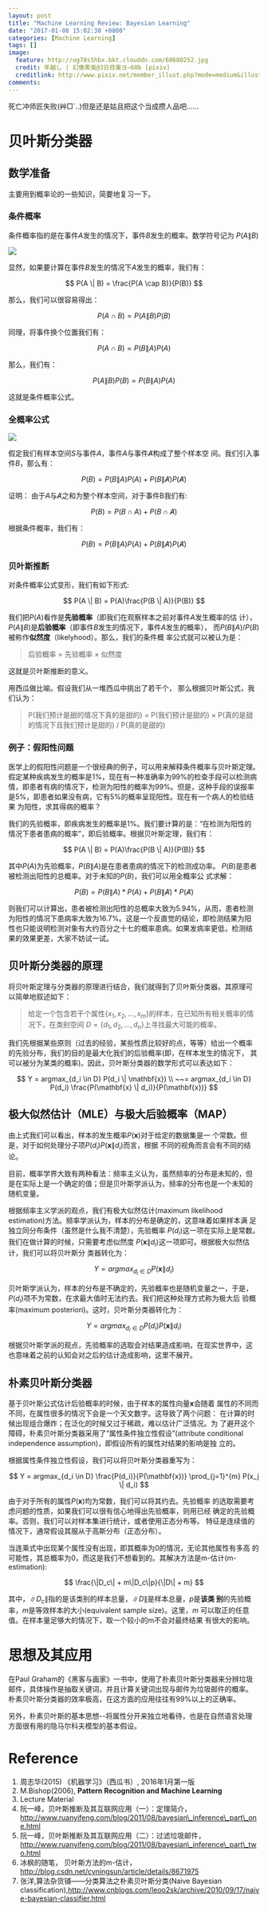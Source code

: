 ```yaml
---
layout: post
title: "Machine Learning Review: Bayesian Learning"
date: "2017-01-08 15:02:38 +0800"
categories: [Machine Learning]
tags: []
image: 
  feature: http://og78s5hbx.bkt.clouddn.com/60680252.jpg
  credit: 年越し | 幻像黒兎@3日目東ヨ−60b [pixiv] 
  creditlink: http://www.pixiv.net/member_illust.php?mode=medium&illust_id=60680252
comments: 
---
```


死亡冲师匠失败(艸□`..)但是还是姑且把这个当成攒人品吧……


# 贝叶斯分类器
## 数学准备
主要用到概率论的一些知识，简要地复习一下。
### 条件概率
条件概率指的是在事件$A$发生的情况下，事件$B$发生的概率。数学符号记为
$P(A \| B)$

![](http://og78s5hbx.bkt.clouddn.com/bg2011082502.jpg)

显然，如果要计算在事件$B$发生的情况下$A$发生的概率，我们有：

$$
P(A \| B) = \frac{P(A \cap B)}{P(B)}
$$

那么，我们可以很容易得出：

$$
P(A \cap B) = P(A \| B)P(B)
$$

同理，将事件换个位置我们有：

$$
P(A\cap B) = P(B \| A)P(A)
$$

那么，我们有：

$$
P(A \| B)P(B) = P(B \| A )P(A)
$$

这就是条件概率公式。
### 全概率公式

![](http://og78s5hbx.bkt.clouddn.com/bg2011082504.jpg)

假定我们有样本空间$S$与事件$A$，事件$A$与事件$\not A$构成了整个样本空
间。我们引入事件$B$，那么有：

$$
P(B) = P(B\|A)P(A) + P(B\| \not A)P(\not A)
$$

证明：
由于$A$与$\not A$之和为整个样本空间，对于事件B我们有:

$$
P(B) = P(B \cap A) + P(B \cap \not A)
$$

根据条件概率，我们有：

$$
P(B) = P(B \| A)P(A) + P(B \| \not A) P(\not A)
$$


### 贝叶斯推断

对条件概率公式变形，我们有如下形式:

$$
P(A \| B) = P(A)\frac{P(B \| A)}{P(B)}
$$


我们把$P(A)$看作是**先验概率**（即我们在观察样本之前对事件$A$发生概率的估
计），$P(A\|B)$是**后验概率**（即事件$B$发生的情况下，事件$A$发生的概率），
而$P(B \|A) / P(B)$被称作**似然度**（likelyhood）。那么，我们的条件概
率公式就可以被认为是：

> 后验概率 = 先验概率 × 似然度

这就是贝叶斯推断的意义。

用西瓜做比喻。假设我们从一堆西瓜中挑出了若干个，
那么根据贝叶斯公式，我们认为：

> P(我们预计是甜的情况下真的是甜的) = P(我们预计是甜的) × P(真的是甜
> 的情况下且我们预计是甜的) / P(真的是甜的) 

### 例子：假阳性问题
医学上的假阳性问题是一个很经典的例子，可以用来解释条件概率与贝叶斯定理。
假定某种疾病发生的概率是1%，现在有一种准确率为99%的检查手段可以检测病
情，即患者有病的情况下，检测为阳性的概率为99%。但是，这种手段的误报率
是5%，即患者如果没有病，它有5%的概率呈现阳性。现在有一个病人的检验结果
为阳性，求其得病的概率？

我们的先验概率，即疾病发生的概率是1%。我们要计算的是：“在检测为阳性的
情况下患者患病的概率”，即后验概率。根据贝叶斯定理，我们有：

$$
P(A \| B) = P(A)\frac{P(B \| A)}{P(B)}
$$

其中$P(A)$为先验概率，$P(B \| A)$是在患者患病的情况下的检测成功率。
$P(B)$是患者被检测出阳性的总概率。对于未知的$P(B)$，我们可以用全概率公
式求解：

$$
P(B) = P(B \| A) * P(A) + P(B \| \not A) * P(\not A)
$$

则我们可以计算出，患者被检测出阳性的总概率大致为5.94%，从而，患者检测
为阳性的情况下患病率大致为16.7%。这是一个反直觉的结论，即检测结果为阳
性也只能说明检测对象有大约百分之十七的概率患病。如果发病率更低，检测结
果的效果更差，大家不妨试一试。

## 贝叶斯分类器的原理

将贝叶斯定理与分类器的原理进行结合，我们就得到了贝叶斯分类器。其原理可
以简单地叙述如下：

> 给定一个包含若干个属性$\{x_1, x_2,...,x_m\}$的样本，在已知所有相关概率的情况下，在类别空间
> $D = \{d_1,d_2,...,d_n\}$上寻找最大可能的概率。

我们先根据某些原则（过去的经验，某些性质比较好的点，等等）给出一个概率
的先验分布，我们的目的是最大化我们的后验概率(即，在样本发生的情况下，
其可以被分为某类的概率)。因此，贝叶斯分类器的数学形式可以表达如下：

$$
Y = argmax_{d_i \in D} P(d_i \| \mathbf{x}) \\
~~= argmax_{d_i \in D} P(d_i) \frac{P(\mathbf{x} \| d_i)}{P(\mathbf{x})}
$$

## 极大似然估计（MLE）与极大后验概率（MAP）

由上式我们可以看出，样本的发生概率$P(\mathbf{x})$对于给定的数据集是一
个常数。但是，对于如何处理分子项$P(d_i)P(\mathbf{x} \| d_i)$而言，根据
不同的视角而言会有不同的结论。

目前，概率学界大致有两种看法：频率主义认为，虽然频率的分布是未知的，但
是在实际上是一个确定的值；但是贝叶斯学派认为，频率的分布也是一个未知的
随机变量。

根据频率主义学派的观点，我们有极大似然估计(maximum likelihood
estimation)方法。频率学派认为，样本的分布是确定的，这意味着如果样本满
足独立同分布条件（虽然是什么我不清楚），先验概率
$P(d_i)$这一项在实际上是常数。我们在做计算的时候，只需要考虑似然度
$P(\mathbf{x} \| d_i)$这一项即可。根据极大似然估计，我们可以将贝叶斯分
类器转化为：

$$
Y = argmax_{d_i \in D} P(\mathbf{x} \| d_i)
$$

贝叶斯学派认为，样本的分布是不确定的，先验概率也是随机变量之一，于是，
$P(d_i)$项不为常数，在求最大值时无法约去。我们把这种处理方式称为极大后
验概率(maximum posteriori)。这时，贝叶斯分类器转化为：

$$
Y = argmax_{d_i \in D} P(d_i)P(\mathbf{x} \| d_i)
$$

根据贝叶斯学派的观点，先验概率的选取会对结果造成影响，在现实世界中，这
也意味着之前的认知会对之后的估计造成影响，这里不展开。

## 朴素贝叶斯分类器

基于贝叶斯公式估计后验概率的时候，由于样本的属性向量$\mathbf{x}$会随着
属性的不同而不同，在属性很多的情况下会是一个天文数字。这导致了两个问题：
在计算的时候出现组合爆炸；在泛化的时候又过于稀疏，难以估计广泛情况。为
了避开这个障碍，朴素贝叶斯分类器采用了“属性条件独立性假设”(attribute
conditional independence assumption)，即假设所有的属性对结果的影响是独
立的。

根据属性条件独立性假设，我们可以将贝叶斯分类器重写为：

$$
Y = argmax_{d_i \in D} \frac{P(d_i)}{P(\mathbf{x})}
\prod_{j=1}^{m} P(x_j \| d_i)
$$

由于对于所有的属性$P(\mathbf{x})$均为常数，我们可以将其约去。先验概率
的选取需要考虑问题的性质，如果我们可以很有信心地得出先验概率，则用已经
确定的先验概率。否则，我们可以对样本集进行统计，或者使用正态分布等。
特征是连续值的情况下，通常假设其服从于高斯分布（正态分布）。

当连乘式中出现某个属性没有出现，即其概率为0的情况，无论其他属性有多高
的可能性，其总概率为0，而这是我们不想看到的。其解决方法是m-估计(m-estimation):

$$
\frac{\|D_c\| + m\|D_c\|p}{\|D\| + m}
$$

其中，$\|D_c\|$指的是该类别的样本总量，$\|D\|$是样本总量，$p$是**该类
别**的先验概率，$m$是等效样本的大小(equivalent sample size)。这里，$m$
可以取正的任意值。在样本量足够大的情况下，取一个较小的m不会对最终结果
有很大的影响。

# 思想及其应用

在Paul Graham的《黑客与画家》一书中，使用了朴素贝叶斯分类器来分辨垃圾
邮件，具体操作是抽取关键词，并且计算关键词出现与邮件为垃圾邮件的概率。
朴素贝叶斯分类器的效率极高，在这方面的应用往往有99%以上的正确率。

另外，朴素贝叶斯的基本思想--将属性分开来独立地看待，也是在自然语言处理
方面很有用的隐马尔科夫模型的基本假设。

# Reference
1. 周志华(2015) 《机器学习》（西瓜书）, 2016年1月第一版
2. M.Bishop(2006), __Pattern Recognition and Machine Learning__
3. Lecture Material 
4. 阮一峰，贝叶斯推断及其互联网应用（一）：定理简介，http://www.ruanyifeng.com/blog/2011/08/bayesian\_inference\_part\_one.html
5. 阮一峰，贝叶斯推断及其互联网应用（二）：过滤垃圾邮件，http://www.ruanyifeng.com/blog/2011/08/bayesian\_inference\_part\_two.html
6. 冰枫的随笔， 贝叶斯方法的m-估计，http://blog.csdn.net/cyningsun/article/details/8671975
7. 张洋,算法杂货铺——分类算法之朴素贝叶斯分类(Naive Bayesian classification),http://www.cnblogs.com/leoo2sk/archive/2010/09/17/naive-bayesian-classifier.html

